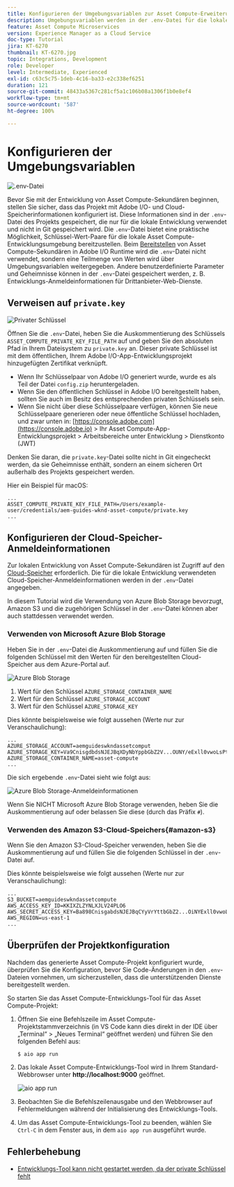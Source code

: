 ```yaml
---
title: Konfigurieren der Umgebungsvariablen zur Asset Compute-Erweiterung
description: Umgebungsvariablen werden in der .env-Datei für die lokale Entwicklung verwaltet und verwendet, um die für die lokale Entwicklung erforderlichen Adobe I/O- und Cloud-Speicher-Anmeldeinformationen bereitzustellen.
feature: Asset Compute Microservices
version: Experience Manager as a Cloud Service
doc-type: Tutorial
jira: KT-6270
thumbnail: KT-6270.jpg
topic: Integrations, Development
role: Developer
level: Intermediate, Experienced
exl-id: c63c5c75-1deb-4c16-ba33-e2c338ef6251
duration: 121
source-git-commit: 48433a5367c281cf5a1c106b08a1306f1b0e8ef4
workflow-type: tm+mt
source-wordcount: '587'
ht-degree: 100%

---
```


# Konfigurieren der Umgebungsvariablen

![.env-Datei](assets/environment-variables/dot-env-file.png)

Bevor Sie mit der Entwicklung von Asset Compute-Sekundären beginnen, stellen Sie sicher, dass das Projekt mit Adobe I/O- und Cloud-Speicherinformationen konfiguriert ist. Diese Informationen sind in der `.env`-Datei des Projekts gespeichert, die nur für die lokale Entwicklung verwendet und nicht in Git gespeichert wird. Die `.env`-Datei bietet eine praktische Möglichkeit, Schlüssel-Wert-Paare für die lokale Asset Compute-Entwicklungsumgebung bereitzustellen. Beim [Bereitstellen](../deploy/runtime.md) von Asset Compute-Sekundären in Adobe I/O Runtime wird die `.env`-Datei nicht verwendet, sondern eine Teilmenge von Werten wird über Umgebungsvariablen weitergegeben. Andere benutzerdefinierte Parameter und Geheimnisse können in der `.env`-Datei gespeichert werden, z. B. Entwicklungs-Anmeldeinformationen für Drittanbieter-Web-Dienste.

## Verweisen auf `private.key`

![Privater Schlüssel](assets/environment-variables/private-key.png)

Öffnen Sie die `.env`-Datei, heben Sie die Auskommentierung des Schlüssels `ASSET_COMPUTE_PRIVATE_KEY_FILE_PATH` auf und geben Sie den absoluten Pfad in Ihrem Dateisystem zu `private.key` an. Dieser private Schlüssel ist mit dem öffentlichen, Ihrem Adobe I/O-App-Entwicklungsprojekt hinzugefügten Zertifikat verknüpft.

+ Wenn Ihr Schlüsselpaar von Adobe I/O generiert wurde, wurde es als Teil der Datei `config.zip` heruntergeladen.
+ Wenn Sie den öffentlichen Schlüssel in Adobe I/O bereitgestellt haben, sollten Sie auch im Besitz des entsprechenden privaten Schlüssels sein.
+ Wenn Sie nicht über diese Schlüsselpaare verfügen, können Sie neue Schlüsselpaare generieren oder neue öffentliche Schlüssel hochladen, und zwar unten in:
  [https://console.adobe.com](https://console.adobe.io) > Ihr Asset Compute-App-Entwicklungsprojekt > Arbeitsbereiche unter Entwicklung > Dienstkonto (JWT)

Denken Sie daran, die `private.key`-Datei sollte nicht in Git eingecheckt werden, da sie Geheimnisse enthält, sondern an einem sicheren Ort außerhalb des Projekts gespeichert werden.

Hier ein Beispiel für macOS:

```
...
ASSET_COMPUTE_PRIVATE_KEY_FILE_PATH=/Users/example-user/credentials/aem-guides-wknd-asset-compute/private.key
...
```

## Konfigurieren der Cloud-Speicher-Anmeldeinformationen

Zur lokalen Entwicklung von Asset Compute-Sekundären ist Zugriff auf den [Cloud-Speicher](../set-up/accounts-and-services.md#cloud-storage) erforderlich. Die für die lokale Entwicklung verwendeten Cloud-Speicher-Anmeldeinformationen werden in der `.env`-Datei angegeben.

In diesem Tutorial wird die Verwendung von Azure Blob Storage bevorzugt, Amazon S3 und die zugehörigen Schlüssel in der `.env`-Datei können aber auch stattdessen verwendet werden.

### Verwenden von Microsoft Azure Blob Storage

Heben Sie in der `.env`-Datei die Auskommentierung auf und füllen Sie die folgenden Schlüssel mit den Werten für den bereitgestellten Cloud-Speicher aus dem Azure-Portal auf.

![Azure Blob Storage](./assets/environment-variables/azure-portal-credentials.png)

1. Wert für den Schlüssel `AZURE_STORAGE_CONTAINER_NAME`
1. Wert für den Schlüssel `AZURE_STORAGE_ACCOUNT`
1. Wert für den Schlüssel `AZURE_STORAGE_KEY`

Dies könnte beispielsweise wie folgt aussehen (Werte nur zur Veranschaulichung):

```
...
AZURE_STORAGE_ACCOUNT=aemguideswkndassetcomput
AZURE_STORAGE_KEY=Va9CnisgdbdsNJEJBqXDyNbYppbGbZ2V...OUNY/eExll0vwoLsPt/OvbM+B7pkUdpEe7zJhg==
AZURE_STORAGE_CONTAINER_NAME=asset-compute
...
```

Die sich ergebende `.env`-Datei sieht wie folgt aus:

![Azure Blob Storage-Anmeldeinformationen](assets/environment-variables/cloud-storage-credentials.png)

Wenn Sie NICHT Microsoft Azure Blob Storage verwenden, heben Sie die Auskommentierung auf oder belassen Sie diese (durch das Präfix `#`).

### Verwenden des Amazon S3-Cloud-Speichers{#amazon-s3}

Wenn Sie den Amazon S3-Cloud-Speicher verwenden, heben Sie die Auskommentierung auf und füllen Sie die folgenden Schlüssel in der `.env`-Datei auf.

Dies könnte beispielsweise wie folgt aussehen (Werte nur zur Veranschaulichung):

```
...
S3_BUCKET=aemguideswkndassetcompute
AWS_ACCESS_KEY_ID=KKIXZLZYNLXJLV24PLO6
AWS_SECRET_ACCESS_KEY=Ba898CnisgabdsNJEJBqCYyVrYttbGbZ2...OiNYExll0vwoLsPtOv
AWS_REGION=us-east-1
...
```

## Überprüfen der Projektkonfiguration

Nachdem das generierte Asset Compute-Projekt konfiguriert wurde, überprüfen Sie die Konfiguration, bevor Sie Code-Änderungen in den `.env`-Dateien vornehmen, um sicherzustellen, dass die unterstützenden Dienste bereitgestellt werden.

So starten Sie das Asset Compute-Entwicklungs-Tool für das Asset Compute-Projekt:

1. Öffnen Sie eine Befehlszeile im Asset Compute-Projektstammverzeichnis (in VS Code kann dies direkt in der IDE über „Terminal“ > „Neues Terminal“ geöffnet werden) und führen Sie den folgenden Befehl aus:

   ```
   $ aio app run
   ```

1. Das lokale Asset Compute-Entwicklungs-Tool wird in Ihrem Standard-Webbrowser unter __http://localhost:9000__ geöffnet.

   ![aio app run](assets/environment-variables/aio-app-run.png)

1. Beobachten Sie die Befehlszeilenausgabe und den Webbrowser auf Fehlermeldungen während der Initialisierung des Entwicklungs-Tools.
1. Um das Asset Compute-Entwicklungs-Tool zu beenden, wählen Sie `Ctrl-C` in dem Fenster aus, in dem `aio app run` ausgeführt wurde.

## Fehlerbehebung

+ [Entwicklungs-Tool kann nicht gestartet werden, da der private Schlüssel fehlt](../troubleshooting.md#missing-private-key)
